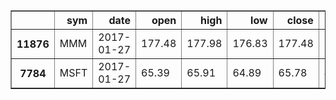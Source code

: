 
<table border="1" class="dataframe">
  <thead>
    <tr style="text-align: right;">
      <th></th>
      <th>sym</th>
      <th>date</th>
      <th>open</th>
      <th>high</th>
      <th>low</th>
      <th>close</th>
      <th>volume</th>
      <th>score_label_5_100</th>
      <th>ta_RSI_10_d1_0</th>
      <th>ta_CMO_10_d1_0</th>
      <th>ta_CMO_14_d1_0</th>
      <th>ta_RSI_14_d1_0</th>
      <th>ta_CMO_28_d1_0</th>
      <th>ta_RSI_28_d1_0</th>
      <th>ta_PLUS_DI_10_d1_0</th>
      <th>ta_PLUS_DI_28_d1_0</th>
      <th>ta_STOCH_slowd_10_6_6_d1_1</th>
      <th>ta_PLUS_DI_14_d1_0</th>
      <th>ta_STOCHRSI_slowd_14_10_6_d1_0</th>
      <th>ta_WILLR_5_d1_0</th>
      <th>ta_STOCHRSI_slowk_28_10_6_d1_0</th>
      <th>ta_RSI_2_d1_0</th>
      <th>ta_STOCHRSI_slowd_7_5_3_d1_0</th>
      <th>ta_STOCHRSI_slowk_5_10_6_d1_0</th>
      <th>ta_STOCHRSI_slowk_10_10_6_d1_0</th>
      <th>ta_STOCHRSI_slowk_28_20_12_d1_0</th>
      <th>ta_CMO_7_d1_0</th>
      <th>ta_RSI_7_d1_0</th>
      <th>ta_STOCHRSI_slowk_5_20_12_d1_0</th>
      <th>ta_STOCHRSI_slowd_5_5_3_d1_0</th>
      <th>ta_STOCHRSI_slowk_10_20_12_d1_0</th>
      <th>ta_STOCHRSI_slowd_28_10_6_d1_0</th>
      <th>ta_ROCR100_2_d1_0</th>
      <th>ta_ROC_2_d1_0</th>
      <th>ta_STOCHRSI_slowk_7_10_6_d1_0</th>
      <th>ta_STOCHRSI_slowk_2_20_12_d1_0</th>
      <th>ta_ROCP_2_d1_0</th>
      <th>ta_ROCR_2_d1_0</th>
      <th>ta_STOCHRSI_slowk_14_10_6_d1_0</th>
      <th>ta_RSI_5_d1_0</th>
      <th>ta_STOCHRSI_slowk_7_20_12_d1_0</th>
      <th>ta_STOCHRSI_slowd_14_5_3_d1_0</th>
      <th>ta_STOCHRSI_slowd_28_5_3_d1_0</th>
      <th>ta_STOCHRSI_slowk_2_10_6_d1_0</th>
      <th>ta_STOCHRSI_slowd_10_5_3_d1_0</th>
      <th>ta_TRIX_2_d1_0</th>
      <th>ta_STOCHRSI_slowd_5_10_6_d1_0</th>
      <th>ta_STOCHRSI_slowd_10_10_6_d1_0</th>
      <th>ta_STOCHRSI_slowk_14_5_3_d1_0</th>
      <th>ta_STOCHRSI_slowk_10_5_3_d1_0</th>
      <th>ta_WILLR_7_d1_0</th>
      <th>ta_STOCHRSI_slowd_2_10_6_d1_0</th>
      <th>ta_STOCHRSI_slowk_14_20_12_d1_0</th>
      <th>ta_STOCHRSI_slowk_7_5_3_d1_0</th>
      <th>ta_STOCHRSI_slowk_28_5_3_d1_0</th>
      <th>ta_ADXR_7_d1_0</th>
      <th>ta_STOCHRSI_slowd_14_20_12_d1_1</th>
      <th>ta_STOCHRSI_slowk_5_5_3_d1_0</th>
      <th>ta_ADX_10_d1_1</th>
      <th>ta_WILLR_28_d1_0</th>
      <th>ta_STOCH_slowd_5_3_3_d1_0</th>
      <th>ta_ULTOSC_7_14_28_d1_0</th>
      <th>ta_STOCHRSI_slowd_2_5_3_d1_0</th>
      <th>ta_ROCR_7_d1_0</th>
      <th>ta_ROCP_7_d1_0</th>
      <th>ta_STOCH_slowk_5_3_3_d1_0</th>
      <th>ta_ROCR100_7_d1_0</th>
      <th>ta_ROC_7_d1_0</th>
      <th>ta_ROCR100_5_d1_0</th>
      <th>ta_ROC_5_d1_0</th>
      <th>ta_ROCR_5_d1_0</th>
      <th>ta_ROCP_5_d1_0</th>
      <th>ta_WILLR_10_d1_0</th>
      <th>ta_STOCHRSI_slowk_2_5_3_d1_0</th>
      <th>ta_CCI_d1_0</th>
      <th>ta_STOCH_slowk_10_6_6_d1_0</th>
      <th>ta_STOCHRSI_slowd_28_20_12_d1_1</th>
      <th>ta_WILLR_14_d1_0</th>
      <th>ta_TRIX_5_d1_0</th>
      <th>ta_ROCR100_10_d1_0</th>
      <th>ta_ROC_10_d1_0</th>
      <th>ta_ROCR_10_d1_0</th>
      <th>ta_ROCP_10_d1_0</th>
      <th>ta_WILLR_2_d1_0</th>
      <th>ta_ADX_28_d1_1</th>
      <th>ta_HT_DCPHASE_d1_0</th>
      <th>ta_NATR_14_d1_1</th>
      <th>ta_NATR_7_d1_1</th>
      <th>ta_NATR_10_d1_1</th>
      <th>ta_ADX_7_d1_0</th>
      <th>ta_MINUS_DI_28_d1_1</th>
      <th>ta_MINUS_DI_10_d1_1</th>
      <th>ta_ADXR_14_d1_1</th>
      <th>ta_RSI_10_d2_0</th>
      <th>ta_CMO_10_d2_0</th>
      <th>ta_STOCH_slowd_10_6_6_d2_2</th>
      <th>ta_CMO_14_d2_0</th>
      <th>ta_RSI_14_d2_0</th>
      <th>ta_RSI_7_d2_0</th>
      <th>ta_CMO_7_d2_0</th>
      <th>ta_TRIX_2_d2_1</th>
      <th>ta_STOCHRSI_slowk_14_5_3_d2_1</th>
      <th>ta_STOCHRSI_slowd_5_20_12_d2_1</th>
      <th>ta_STOCHRSI_slowk_5_10_6_d2_1</th>
      <th>ta_STOCHRSI_slowk_28_10_6_d2_1</th>
      <th>ta_TRIX_5_d2_1</th>
      <th>ta_PLUS_DI_28_d2_1</th>
      <th>ta_STOCHRSI_slowd_7_5_3_d2_1</th>
      <th>ta_RSI_28_d2_0</th>
      <th>ta_CMO_28_d2_0</th>
      <th>ta_PLUS_DI_7_d2_0</th>
      <th>ta_PLUS_DI_10_d2_0</th>
      <th>ta_ROCR100_5_d2_1</th>
      <th>ta_ROC_5_d2_1</th>
      <th>ta_ADX_7_d2_1</th>
      <th>ta_STOCHRSI_slowd_10_20_12_d2_0</th>
      <th>ta_ROCR_5_d2_1</th>
      <th>ta_ROCP_5_d2_1</th>
      <th>ta_STOCHRSI_slowd_14_20_12_d2_0</th>
      <th>ta_STOCHRSI_slowk_2_5_3_d2_1</th>
      <th>ta_STOCHRSI_slowk_14_20_12_d2_1</th>
      <th>ta_STOCHRSI_slowk_28_20_12_d2_1</th>
      <th>ta_RSI_5_d2_0</th>
      <th>ta_STOCHRSI_slowk_2_10_6_d2_1</th>
      <th>ta_ROCR_2_d2_1</th>
      <th>ta_ROCP_2_d2_1</th>
      <th>ta_ADXR_7_d2_1</th>
      <th>ta_MINUS_DI_28_d2_1</th>
      <th>ta_STOCHRSI_slowk_7_20_12_d2_1</th>
      <th>ta_WILLR_7_d2_1</th>
      <th>ta_STOCHRSI_slowd_28_20_12_d2_0</th>
      <th>ta_RSI_2_d2_0</th>
      <th>ta_STOCHRSI_slowd_2_10_6_d2_0</th>
      <th>ta_PLUS_DI_10_d2_1</th>
      <th>ta_ADXR_28_d2_0</th>
      <th>ta_WILLR_5_d2_1</th>
      <th>ta_STOCHRSI_slowd_10_5_3_d2_0</th>
      <th>ta_STOCHRSI_slowd_14_20_12_d2_2</th>
      <th>ta_STOCHRSI_slowk_2_20_12_d2_0</th>
      <th>ta_ADX_14_d2_1</th>
      <th>ta_WILLR_10_d2_0</th>
      <th>ta_ROCR_7_d2_1</th>
      <th>ta_ROCP_7_d2_1</th>
      <th>ta_STOCHRSI_slowd_28_5_3_d2_0</th>
      <th>ta_STOCHRSI_slowd_14_5_3_d2_0</th>
      <th>ta_STOCHRSI_slowd_7_20_12_d2_1</th>
      <th>ta_STOCHRSI_slowk_14_10_6_d2_0</th>
      <th>ta_STOCHRSI_slowd_14_10_6_d2_1</th>
      <th>ta_ADX_28_d2_0</th>
      <th>ta_STOCHRSI_slowd_2_5_3_d2_0</th>
      <th>ta_STOCHRSI_slowk_10_10_6_d2_0</th>
      <th>ta_MINUS_DI_10_d2_1</th>
      <th>ta_STOCH_slowk_20_12_12_d2_3</th>
      <th>ta_STOCHRSI_slowd_7_5_3_d2_0</th>
      <th>ta_STOCHRSI_slowk_28_10_6_d2_0</th>
      <th>ta_STOCHRSI_slowk_5_10_6_d2_0</th>
      <th>ta_ULTOSC_7_14_28_d2_1</th>
      <th>ta_STOCHRSI_slowk_28_20_12_d2_0</th>
      <th>ta_STOCHRSI_slowk_5_20_12_d2_0</th>
      <th>ta_STOCHRSI_slowd_5_5_3_d2_0</th>
      <th>ta_STOCHRSI_slowk_7_20_12_d2_0</th>
      <th>ta_STOCH_slowk_5_3_3_d2_0</th>
      <th>ta_RSI_7_d2_1</th>
      <th>ta_CMO_7_d2_1</th>
      <th>ta_STOCHRSI_slowk_7_10_6_d2_0</th>
      <th>ta_STOCHRSI_slowk_10_20_12_d2_0</th>
      <th>ta_TRIX_2_d2_0</th>
      <th>ta_STOCHRSI_slowk_14_5_3_d2_0</th>
      <th>ta_WILLR_2_d2_0</th>
      <th>ta_STOCHRSI_slowd_28_10_6_d2_1</th>
      <th>ta_STOCHRSI_slowk_10_5_3_d2_0</th>
      <th>ta_PLUS_DI_28_d2_0</th>
      <th>ta_STOCHRSI_slowd_10_20_12_d2_3</th>
      <th>ta_RSI_5_d2_1</th>
      <th>ta_STOCHRSI_slowk_7_5_3_d2_0</th>
      <th>ta_STOCHRSI_slowk_14_20_12_d2_0</th>
      <th>ta_ROCR_2_d2_0</th>
      <th>ta_ROCP_2_d2_0</th>
      <th>ta_ROCR100_2_d2_0</th>
      <th>ta_ROC_2_d2_0</th>
      <th>ta_STOCHRSI_slowk_2_10_6_d2_0</th>
      <th>ta_STOCH_slowk_10_6_6_d2_0</th>
      <th>ta_STOCHRSI_slowk_28_5_3_d2_0</th>
      <th>ta_RSI_2_d2_1</th>
      <th>ta_WILLR_7_d2_0</th>
      <th>ta_NATR_7_d2_2</th>
      <th>ta_STOCHRSI_slowk_5_5_3_d2_0</th>
      <th>ta_STOCHRSI_slowk_2_20_12_d2_1</th>
      <th>ta_STOCHRSI_slowd_10_5_3_d2_1</th>
      <th>ta_PLUS_DI_14_d2_0</th>
      <th>ta_STOCH_slowd_10_6_6_d2_3</th>
      <th>ta_ADXR_7_d2_3</th>
      <th>ta_STOCHRSI_slowd_10_10_6_d2_1</th>
      <th>ta_STOCH_slowd_5_3_3_d2_0</th>
      <th>ta_STOCHRSI_slowd_5_10_6_d2_1</th>
      <th>ta_CCI_d2_1</th>
      <th>ta_STOCHRSI_slowd_2_10_6_d2_1</th>
      <th>ta_ADXR_7_d2_0</th>
      <th>ta_NATR_14_d2_2</th>
      <th>ta_ROCR_7_d2_0</th>
      <th>ta_ROCP_7_d2_0</th>
      <th>ta_ROC_7_d2_0</th>
      <th>ta_ROCR100_7_d2_0</th>
      <th>ta_STOCHRSI_slowd_28_5_3_d2_1</th>
      <th>ta_TRIX_7_d2_2</th>
      <th>ta_HT_DCPHASE_d2_1</th>
      <th>ta_STOCHRSI_slowd_14_5_3_d2_1</th>
      <th>ta_ROCR_5_d2_0</th>
      <th>ta_ROCP_5_d2_0</th>
      <th>ta_ROC_5_d2_0</th>
      <th>ta_ROCR100_5_d2_0</th>
      <th>ta_NATR_10_d2_2</th>
      <th>ta_MINUS_DM_14_d2_3</th>
      <th>ta_MINUS_DM_10_d2_3</th>
      <th>ta_STOCHRSI_slowk_2_5_3_d2_0</th>
      <th>ta_MINUS_DM_7_d2_3</th>
      <th>ta_STOCHRSI_slowd_2_5_3_d2_1</th>
      <th>ta_STOCH_slowk_20_12_12_d2_0</th>
      <th>ta_WILLR_28_d2_0</th>
      <th>ta_WILLR_14_d2_0</th>
      <th>ta_STOCH_slowk_5_3_3_d2_1</th>
      <th>ta_TRIX_5_d2_0</th>
      <th>ta_ROC_10_d2_0</th>
      <th>ta_ROCR100_10_d2_0</th>
      <th>ta_STOCHRSI_slowd_7_10_6_d2_2</th>
      <th>ta_WILLR_10_d2_1</th>
      <th>ta_STOCHRSI_slowd_7_20_12_d2_3</th>
      <th>ta_ROC_10_d2_3</th>
      <th>ta_ROCR100_10_d2_3</th>
      <th>ta_STOCHRSI_slowd_28_20_12_d2_3</th>
      <th>ta_ROCR_10_d2_0</th>
      <th>ta_ROCP_10_d2_0</th>
      <th>ta_ROCR_10_d2_3</th>
      <th>ta_ROCP_10_d2_3</th>
      <th>ta_STOCHRSI_slowd_5_20_12_d2_3</th>
      <th>ta_HT_DCPERIOD_d2_3</th>
      <th>ta_TRIX_5_d2_3</th>
      <th>ta_CCI_d2_0</th>
      <th>ta_STOCHRSI_slowk_14_20_12_d2_3</th>
      <th>ta_ADX_28_d2_3</th>
      <th>ta_STOCH_slowd_20_12_12_d2_3</th>
      <th>ta_STOCHRSI_slowd_14_10_6_d2_2</th>
      <th>ta_RSI_10_d2_1</th>
      <th>ta_CMO_10_d2_1</th>
      <th>ta_MINUS_DI_14_d2_2</th>
      <th>ta_ADXR_10_d2_3</th>
      <th>ta_ROCR100_7_d2_3</th>
      <th>ta_ROC_7_d2_3</th>
      <th>ta_STOCHRSI_slowd_5_10_6_d2_2</th>
      <th>ta_ROCP_7_d2_3</th>
      <th>ta_ROCR_7_d2_3</th>
      <th>ta_STOCHRSI_slowk_5_10_6_d2_2</th>
      <th>pred</th>
    </tr>
  </thead>
  <tbody>
    <tr>
      <th>11876</th>
      <td>MMM</td>
      <td>2017-01-27</td>
      <td>177.48</td>
      <td>177.98</td>
      <td>176.83</td>
      <td>177.48</td>
      <td>1565900.0</td>
      <td>0</td>
      <td>0</td>
      <td>0</td>
      <td>0</td>
      <td>0</td>
      <td>0</td>
      <td>0</td>
      <td>0</td>
      <td>0</td>
      <td>0</td>
      <td>0</td>
      <td>0</td>
      <td>0</td>
      <td>0</td>
      <td>0</td>
      <td>0</td>
      <td>0</td>
      <td>0</td>
      <td>0</td>
      <td>0</td>
      <td>0</td>
      <td>0</td>
      <td>0</td>
      <td>0</td>
      <td>0</td>
      <td>0</td>
      <td>0</td>
      <td>0</td>
      <td>0</td>
      <td>0</td>
      <td>0</td>
      <td>0</td>
      <td>0</td>
      <td>0</td>
      <td>0</td>
      <td>0</td>
      <td>0</td>
      <td>0</td>
      <td>0</td>
      <td>0</td>
      <td>0</td>
      <td>0</td>
      <td>0</td>
      <td>0</td>
      <td>0</td>
      <td>0</td>
      <td>0</td>
      <td>0</td>
      <td>0</td>
      <td>0</td>
      <td>0</td>
      <td>0</td>
      <td>0</td>
      <td>1</td>
      <td>0</td>
      <td>0</td>
      <td>1</td>
      <td>1</td>
      <td>1</td>
      <td>1</td>
      <td>1</td>
      <td>1</td>
      <td>1</td>
      <td>1</td>
      <td>1</td>
      <td>1</td>
      <td>0</td>
      <td>1</td>
      <td>1</td>
      <td>0</td>
      <td>1</td>
      <td>1</td>
      <td>1</td>
      <td>1</td>
      <td>1</td>
      <td>1</td>
      <td>1</td>
      <td>1</td>
      <td>1</td>
      <td>0</td>
      <td>0</td>
      <td>0</td>
      <td>1</td>
      <td>1</td>
      <td>1</td>
      <td>1</td>
      <td>0</td>
      <td>0</td>
      <td>0</td>
      <td>0</td>
      <td>0</td>
      <td>0</td>
      <td>0</td>
      <td>0</td>
      <td>0</td>
      <td>0</td>
      <td>0</td>
      <td>0</td>
      <td>0</td>
      <td>0</td>
      <td>0</td>
      <td>0</td>
      <td>0</td>
      <td>0</td>
      <td>0</td>
      <td>0</td>
      <td>0</td>
      <td>0</td>
      <td>0</td>
      <td>0</td>
      <td>0</td>
      <td>0</td>
      <td>0</td>
      <td>0</td>
      <td>0</td>
      <td>0</td>
      <td>0</td>
      <td>0</td>
      <td>0</td>
      <td>0</td>
      <td>0</td>
      <td>0</td>
      <td>0</td>
      <td>0</td>
      <td>0</td>
      <td>0</td>
      <td>0</td>
      <td>0</td>
      <td>0</td>
      <td>0</td>
      <td>0</td>
      <td>0</td>
      <td>0</td>
      <td>0</td>
      <td>0</td>
      <td>0</td>
      <td>0</td>
      <td>0</td>
      <td>0</td>
      <td>0</td>
      <td>0</td>
      <td>0</td>
      <td>0</td>
      <td>0</td>
      <td>0</td>
      <td>0</td>
      <td>0</td>
      <td>0</td>
      <td>0</td>
      <td>0</td>
      <td>0</td>
      <td>0</td>
      <td>0</td>
      <td>0</td>
      <td>0</td>
      <td>0</td>
      <td>0</td>
      <td>0</td>
      <td>0</td>
      <td>0</td>
      <td>0</td>
      <td>0</td>
      <td>0</td>
      <td>0</td>
      <td>0</td>
      <td>0</td>
      <td>0</td>
      <td>0</td>
      <td>0</td>
      <td>0</td>
      <td>0</td>
      <td>0</td>
      <td>0</td>
      <td>0</td>
      <td>0</td>
      <td>0</td>
      <td>0</td>
      <td>0</td>
      <td>0</td>
      <td>0</td>
      <td>0</td>
      <td>0</td>
      <td>0</td>
      <td>0</td>
      <td>0</td>
      <td>0</td>
      <td>1</td>
      <td>0</td>
      <td>1</td>
      <td>0</td>
      <td>0</td>
      <td>0</td>
      <td>1</td>
      <td>1</td>
      <td>1</td>
      <td>1</td>
      <td>0</td>
      <td>0</td>
      <td>0</td>
      <td>0</td>
      <td>1</td>
      <td>1</td>
      <td>1</td>
      <td>1</td>
      <td>0</td>
      <td>1</td>
      <td>1</td>
      <td>0</td>
      <td>1</td>
      <td>0</td>
      <td>0</td>
      <td>0</td>
      <td>1</td>
      <td>1</td>
      <td>1</td>
      <td>1</td>
      <td>1</td>
      <td>1</td>
      <td>1</td>
      <td>1</td>
      <td>0</td>
      <td>0</td>
      <td>0</td>
      <td>1</td>
      <td>1</td>
      <td>0</td>
      <td>0</td>
      <td>1</td>
      <td>0</td>
      <td>0</td>
      <td>0</td>
      <td>0</td>
      <td>0</td>
      <td>1</td>
      <td>1</td>
      <td>1</td>
      <td>1</td>
      <td>1</td>
      <td>1</td>
      <td>0</td>
      <td>0</td>
      <td>1</td>
      <td>0</td>
      <td>0</td>
      <td>0</td>
      <td>0.5105</td>
    </tr>
    <tr>
      <th>7784</th>
      <td>MSFT</td>
      <td>2017-01-27</td>
      <td>65.39</td>
      <td>65.91</td>
      <td>64.89</td>
      <td>65.78</td>
      <td>44364400.0</td>
      <td>0</td>
      <td>0</td>
      <td>0</td>
      <td>0</td>
      <td>0</td>
      <td>0</td>
      <td>0</td>
      <td>0</td>
      <td>0</td>
      <td>0</td>
      <td>0</td>
      <td>0</td>
      <td>0</td>
      <td>0</td>
      <td>0</td>
      <td>0</td>
      <td>0</td>
      <td>0</td>
      <td>0</td>
      <td>0</td>
      <td>0</td>
      <td>0</td>
      <td>0</td>
      <td>0</td>
      <td>0</td>
      <td>0</td>
      <td>0</td>
      <td>0</td>
      <td>0</td>
      <td>0</td>
      <td>0</td>
      <td>0</td>
      <td>0</td>
      <td>0</td>
      <td>0</td>
      <td>0</td>
      <td>0</td>
      <td>0</td>
      <td>0</td>
      <td>0</td>
      <td>0</td>
      <td>0</td>
      <td>0</td>
      <td>0</td>
      <td>0</td>
      <td>0</td>
      <td>0</td>
      <td>0</td>
      <td>0</td>
      <td>0</td>
      <td>0</td>
      <td>0</td>
      <td>0</td>
      <td>0</td>
      <td>0</td>
      <td>0</td>
      <td>0</td>
      <td>0</td>
      <td>0</td>
      <td>0</td>
      <td>0</td>
      <td>0</td>
      <td>0</td>
      <td>0</td>
      <td>0</td>
      <td>0</td>
      <td>0</td>
      <td>0</td>
      <td>0</td>
      <td>0</td>
      <td>0</td>
      <td>0</td>
      <td>0</td>
      <td>0</td>
      <td>0</td>
      <td>0</td>
      <td>0</td>
      <td>1</td>
      <td>1</td>
      <td>0</td>
      <td>1</td>
      <td>1</td>
      <td>1</td>
      <td>1</td>
      <td>1</td>
      <td>1</td>
      <td>0</td>
      <td>0</td>
      <td>0</td>
      <td>0</td>
      <td>0</td>
      <td>0</td>
      <td>0</td>
      <td>0</td>
      <td>0</td>
      <td>0</td>
      <td>0</td>
      <td>0</td>
      <td>0</td>
      <td>0</td>
      <td>0</td>
      <td>0</td>
      <td>0</td>
      <td>0</td>
      <td>0</td>
      <td>0</td>
      <td>0</td>
      <td>0</td>
      <td>0</td>
      <td>0</td>
      <td>0</td>
      <td>0</td>
      <td>0</td>
      <td>0</td>
      <td>0</td>
      <td>0</td>
      <td>0</td>
      <td>0</td>
      <td>0</td>
      <td>0</td>
      <td>0</td>
      <td>0</td>
      <td>0</td>
      <td>0</td>
      <td>0</td>
      <td>0</td>
      <td>0</td>
      <td>0</td>
      <td>0</td>
      <td>0</td>
      <td>0</td>
      <td>0</td>
      <td>0</td>
      <td>0</td>
      <td>0</td>
      <td>0</td>
      <td>0</td>
      <td>0</td>
      <td>0</td>
      <td>0</td>
      <td>0</td>
      <td>0</td>
      <td>0</td>
      <td>0</td>
      <td>0</td>
      <td>0</td>
      <td>0</td>
      <td>0</td>
      <td>0</td>
      <td>0</td>
      <td>0</td>
      <td>0</td>
      <td>0</td>
      <td>0</td>
      <td>0</td>
      <td>0</td>
      <td>0</td>
      <td>0</td>
      <td>0</td>
      <td>0</td>
      <td>0</td>
      <td>0</td>
      <td>0</td>
      <td>0</td>
      <td>0</td>
      <td>0</td>
      <td>0</td>
      <td>0</td>
      <td>0</td>
      <td>0</td>
      <td>0</td>
      <td>0</td>
      <td>0</td>
      <td>0</td>
      <td>0</td>
      <td>0</td>
      <td>0</td>
      <td>0</td>
      <td>1</td>
      <td>0</td>
      <td>0</td>
      <td>0</td>
      <td>0</td>
      <td>0</td>
      <td>0</td>
      <td>0</td>
      <td>0</td>
      <td>0</td>
      <td>0</td>
      <td>0</td>
      <td>0</td>
      <td>0</td>
      <td>0</td>
      <td>0</td>
      <td>0</td>
      <td>0</td>
      <td>0</td>
      <td>0</td>
      <td>1</td>
      <td>0</td>
      <td>0</td>
      <td>0</td>
      <td>0</td>
      <td>0</td>
      <td>1</td>
      <td>1</td>
      <td>1</td>
      <td>0</td>
      <td>1</td>
      <td>0</td>
      <td>0</td>
      <td>0</td>
      <td>0</td>
      <td>0</td>
      <td>0</td>
      <td>0</td>
      <td>0</td>
      <td>0</td>
      <td>0</td>
      <td>1</td>
      <td>0</td>
      <td>0</td>
      <td>0</td>
      <td>0</td>
      <td>0</td>
      <td>0</td>
      <td>0</td>
      <td>1</td>
      <td>0</td>
      <td>0</td>
      <td>0</td>
      <td>1</td>
      <td>1</td>
      <td>1</td>
      <td>0</td>
      <td>1</td>
      <td>1</td>
      <td>1</td>
      <td>1</td>
      <td>0</td>
      <td>0</td>
      <td>0</td>
      <td>0</td>
      <td>0</td>
      <td>0</td>
      <td>0.5019</td>
    </tr>
  </tbody>
</table>
